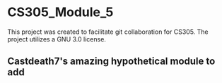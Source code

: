 # CS305_Module_5
This project was created to facilitate git collaboration for CS305.
The project utilizes a GNU 3.0 license.
## Castdeath7's amazing hypothetical module to add
